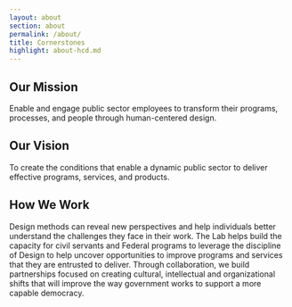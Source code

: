 ```yaml
---
layout: about
section: about
permalink: /about/
title: Cornerstones
highlight: about-hcd.md
---
```


## Our Mission

Enable and engage public sector employees to transform their programs, processes, and people through human-centered design.

## Our Vision

To create the conditions that enable a dynamic public sector to deliver effective programs, services, and products.

## How We Work

Design methods can reveal new perspectives and help individuals better understand the challenges they face in their work. The Lab helps build the capacity for civil servants and Federal programs to leverage the discipline of Design to help uncover opportunities to improve programs and services that they are entrusted to deliver. Through collaboration, we build partnerships focused on creating cultural, intellectual and organizational shifts that will improve the way government works to support a more capable democracy.
